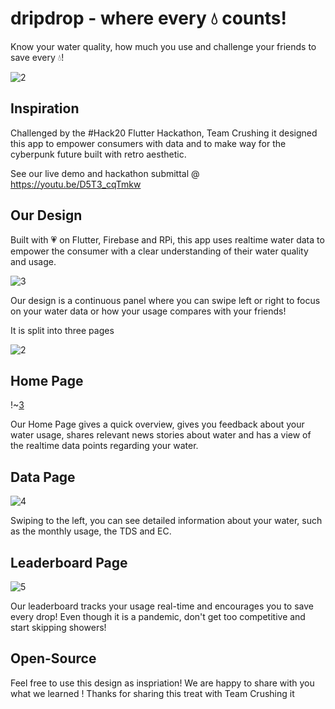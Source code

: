 # dripdrop - where every 💧 counts!

Know your water quality, how much you use and challenge your friends to save every 💧! 


![2](https://github.com/Team-Crushing-It/dripdrop/blob/master/assets/dripdropgif.gif)

## Inspiration

Challenged by the #Hack20 Flutter Hackathon, Team Crushing it designed this app to empower consumers with data and to make way for the cyberpunk future built with retro aesthetic. 

See our live demo and hackathon submittal @ https://youtu.be/D5T3_cqTmkw

## Our Design

Built with 💗  on Flutter, Firebase and RPi, this app uses realtime water data to empower the consumer with a clear understanding of their water quality and usage.

![3](/assets/explanation.png)

Our design is a continuous panel where you can swipe left or right to focus on your water data or how your usage compares with your friends!

It is split into three pages

![2](/assets/presentation.png)

## Home Page
!~[3](/assets/homepage.png)

Our Home Page gives a quick overview, gives you feedback about your water usage, shares relevant news stories about water and has a view of the realtime data points regarding your water.

## Data Page

![4](/assets/Data.png)

Swiping to the left, you can see detailed information about your water, such as the monthly usage, the TDS and EC. 

## Leaderboard Page

![5](/assets/leaderboardpage.png)

Our leaderboard tracks your usage real-time and encourages you to save every drop! Even though it is a pandemic, don't get too competitive and start skipping showers!

## Open-Source

Feel free to use this design as inspriation! We are happy to share with you what we learned ! Thanks for sharing this treat with Team Crushing it
